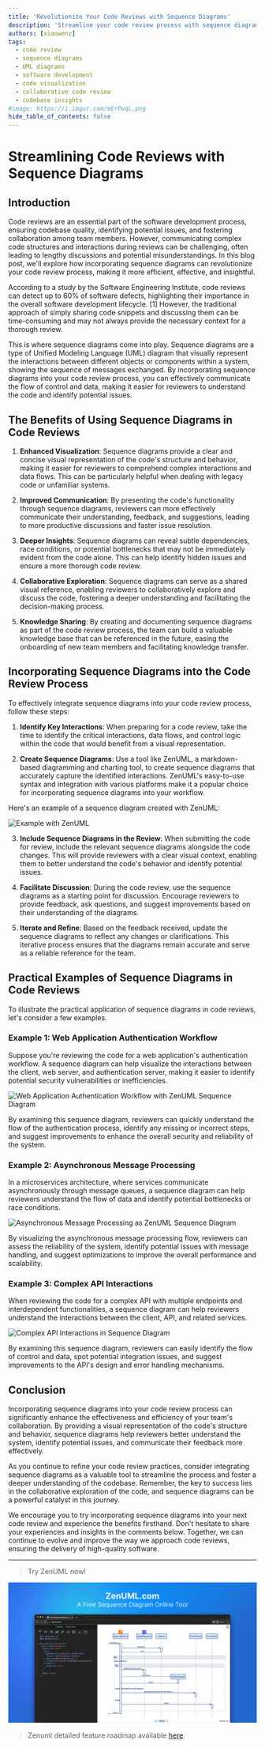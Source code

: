 ```yaml
---
title: 'Revolutionize Your Code Reviews with Sequence Diagrams'
description: 'Streamline your code review process with sequence diagrams: Enhance visualization, improve communication, and gain deeper insights into your codebase. Learn how to incorporate UML sequence diagrams for more effective and collaborative code reviews.'
authors: [xiaowenz]
tags:
  - code review
  - sequence diagrams
  - UML diagrams
  - software development
  - code visualization
  - collaborative code review
  - codebase insights
#image: https://i.imgur.com/mErPwqL.png
hide_table_of_contents: false
---
```


# Streamlining Code Reviews with Sequence Diagrams

## Introduction

Code reviews are an essential part of the software development process, ensuring codebase quality, identifying potential issues, and fostering collaboration among team members. However, communicating complex code structures and interactions during reviews can be challenging, often leading to lengthy discussions and potential misunderstandings. In this blog post, we'll explore how incorporating sequence diagrams can revolutionize your code review process, making it more efficient, effective, and insightful.

According to a study by the Software Engineering Institute, code reviews can detect up to 60% of software defects, highlighting their importance in the overall software development lifecycle. [1] However, the traditional approach of simply sharing code snippets and discussing them can be time-consuming and may not always provide the necessary context for a thorough review.

This is where sequence diagrams come into play. Sequence diagrams are a type of Unified Modeling Language (UML) diagram that visually represent the interactions between different objects or components within a system, showing the sequence of messages exchanged. By incorporating sequence diagrams into your code review process, you can effectively communicate the flow of control and data, making it easier for reviewers to understand the code and identify potential issues.

<!-- truncate -->

## The Benefits of Using Sequence Diagrams in Code Reviews

1. **Enhanced Visualization**: Sequence diagrams provide a clear and concise visual representation of the code's structure and behavior, making it easier for reviewers to comprehend complex interactions and data flows. This can be particularly helpful when dealing with legacy code or unfamiliar systems.

2. **Improved Communication**: By presenting the code's functionality through sequence diagrams, reviewers can more effectively communicate their understanding, feedback, and suggestions, leading to more productive discussions and faster issue resolution.

3. **Deeper Insights**: Sequence diagrams can reveal subtle dependencies, race conditions, or potential bottlenecks that may not be immediately evident from the code alone. This can help identify hidden issues and ensure a more thorough code review.

4. **Collaborative Exploration**: Sequence diagrams can serve as a shared visual reference, enabling reviewers to collaboratively explore and discuss the code, fostering a deeper understanding and facilitating the decision-making process.

5. **Knowledge Sharing**: By creating and documenting sequence diagrams as part of the code review process, the team can build a valuable knowledge base that can be referenced in the future, easing the onboarding of new team members and facilitating knowledge transfer.

## Incorporating Sequence Diagrams into the Code Review Process

To effectively integrate sequence diagrams into your code review process, follow these steps:

1. **Identify Key Interactions**: When preparing for a code review, take the time to identify the critical interactions, data flows, and control logic within the code that would benefit from a visual representation.

2. **Create Sequence Diagrams**: Use a tool like ZenUML, a markdown-based diagramming and charting tool, to create sequence diagrams that accurately capture the identified interactions. ZenUML's easy-to-use syntax and integration with various platforms make it a popular choice for incorporating sequence diagrams into your workflow.

Here's an example of a sequence diagram created with ZenUML:

![Example with ZenUML](https://cdn.sa.net/2024/05/08/njEPgQD8SFic342.png)

3. **Include Sequence Diagrams in the Review**: When submitting the code for review, include the relevant sequence diagrams alongside the code changes. This will provide reviewers with a clear visual context, enabling them to better understand the code's behavior and identify potential issues.

4. **Facilitate Discussion**: During the code review, use the sequence diagrams as a starting point for discussion. Encourage reviewers to provide feedback, ask questions, and suggest improvements based on their understanding of the diagrams.

5. **Iterate and Refine**: Based on the feedback received, update the sequence diagrams to reflect any changes or clarifications. This iterative process ensures that the diagrams remain accurate and serve as a reliable reference for the team.

## Practical Examples of Sequence Diagrams in Code Reviews

To illustrate the practical application of sequence diagrams in code reviews, let's consider a few examples.

### Example 1: Web Application Authentication Workflow

Suppose you're reviewing the code for a web application's authentication workflow. A sequence diagram can help visualize the interactions between the client, web server, and authentication server, making it easier to identify potential security vulnerabilities or inefficiencies.

![Web Application Authentication Workflow with ZenUML Sequence Diagram](https://cdn.sa.net/2024/05/08/DclEsaIig7nhj4u.png)

By examining this sequence diagram, reviewers can quickly understand the flow of the authentication process, identify any missing or incorrect steps, and suggest improvements to enhance the overall security and reliability of the system.

### Example 2: Asynchronous Message Processing

In a microservices architecture, where services communicate asynchronously through message queues, a sequence diagram can help reviewers understand the flow of data and identify potential bottlenecks or race conditions.

![Asynchronous Message Processing as ZenUML Sequence Diagram](https://cdn.sa.net/2024/05/08/t3eOzJxWI1Rgo2k.png)

By visualizing the asynchronous message processing flow, reviewers can assess the reliability of the system, identify potential issues with message handling, and suggest optimizations to improve the overall performance and scalability.

### Example 3: Complex API Interactions

When reviewing the code for a complex API with multiple endpoints and interdependent functionalities, a sequence diagram can help reviewers understand the interactions between the client, API, and related services.

![Complex API Interactions in Sequence Diagram](https://cdn.sa.net/2024/05/08/FG3wqQ7iMYaoHfe.png)

By examining this sequence diagram, reviewers can easily identify the flow of control and data, spot potential integration issues, and suggest improvements to the API's design and error handling mechanisms.

## Conclusion

Incorporating sequence diagrams into your code review process can significantly enhance the effectiveness and efficiency of your team's collaboration. By providing a visual representation of the code's structure and behavior, sequence diagrams help reviewers better understand the system, identify potential issues, and communicate their feedback more effectively.

As you continue to refine your code review practices, consider integrating sequence diagrams as a valuable tool to streamline the process and foster a deeper understanding of the codebase. Remember, the key to success lies in the collaborative exploration of the code, and sequence diagrams can be a powerful catalyst in this journey.

We encourage you to try incorporating sequence diagrams into your next code review and experience the benefits firsthand. Don't hesitate to share your experiences and insights in the comments below. Together, we can continue to evolve and improve the way we approach code reviews, ensuring the delivery of high-quality software.

---

> Try ZenUML now!

[![ZenUML: The Best Diagram Plugin for Confluence](../../static/img/og-image.png)](https://app.zenuml.com)

> Zenuml detailed feature roadmap available [here](/roadmap).
